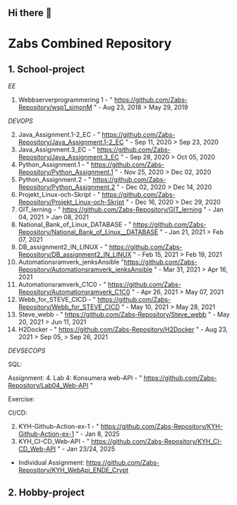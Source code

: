## Hi there 👋

<!--

**Here are some ideas to get you started:**

🙋‍♀️ A short introduction - what is your organization all about?
🌈 Contribution guidelines - how can the community get involved?
👩‍💻 Useful resources - where can the community find your docs? Is there anything else the community should know?
🍿 Fun facts - what does your team eat for breakfast?
🧙 Remember, you can do mighty things with the power of [Markdown](https://docs.github.com/github/writing-on-github/getting-started-with-writing-and-formatting-on-github/basic-writing-and-formatting-syntax)
-->


# Zabs Combined Repository


## 1. School-project

*EE*
1. Webbserverprogrammering 1 - "  https://github.com/Zabs-Repository/wsp1_simonM  "                  -  Aug 23, 2018  >  May 29, 2019

*DEVOPS*

2. Java_Assignment.1-2_EC   -   "  https://github.com/Zabs-Repository/Java_Assignment.1-2_EC   "                 -     Sep 11, 2020  >  Sep 23, 2020
3. Java_Assignment.3_EC     -   "  https://github.com/Zabs-Repository/Java_Assignment.3_EC     "                 -     Sep 28, 2020  >  Oct 05, 2020
4. Python_Assignment.1      -   "  https://github.com/Zabs-Repository/Python_Assignment.1      "                 -     Nov 25, 2020  >  Dec 02, 2020  
5. Python_Assignment.2      -   "  https://github.com/Zabs-Repository/Python_Assignment.2      "                 -     Dec 02, 2020  >  Dec 14, 2020
6. Projekt_Linux-och-Skript -   "  https://github.com/Zabs-Repository/Projekt_Linux-och-Skript "                 -     Dec 16, 2020  >  Dec 29, 2020
7. GIT_lerning              -   " https://github.com/Zabs-Repository/GIT_lerning               "                 -     Jan 04, 2021  >  Jan 08, 2021
8. National_Bank_of_Linux_DATABASE - " https://github.com/Zabs-Repository/National_Bank_of_Linux__DATABASE "     -     Jan 21, 2021  >  Feb 07, 2021
9. DB_assignment2_IN_LINUX  -   " https://github.com/Zabs-Repository/DB_assignment2_IN_LINUX  "                  -     Feb 15, 2021  >  Feb 19, 2021 
10. Automationsramverk_jenksAnsible    "https://github.com/Zabs-Repository/Automationsramverk_jenksAnsible  "    -     Mar 31, 2021  >  Apr 16, 2021
11. Automationsramverk_C1C0 -   " https://github.com/Zabs-Repository/Automationsramverk_C1C0  "                  -     Apr 26, 2021  >  May 07, 2021
12. Webb_for_STEVE_CICD     -   " https://github.com/Zabs-Repository/Webb_for_STEVE_CICD "                       -     May 10, 2021  >  May 28, 2021
13. Steve_webb              -   " https://github.com/Zabs-Repository/Steve_webb "                                -     May 20, 2021  >  Jun 11, 2021
14. H2Docker                -   " https://github.com/Zabs-Repository/H2Docker "                                  -     Aug 23, 2021 > Sep 05, >  Sep 26, 2021


*DEVSECOPS*

SQL:

Assignment:
4. Lab 4: Konsumera web-API - " https://github.com/Zabs-Repository/Lab04_Web-API " 

Exercise:

CI/CD:

2. KYH-Github-Action-ex-1 - " https://github.com/Zabs-Repository/KYH-Github-Action-ex-1 " - Jan 8, 2025
3. KYH_CI-CD_Web-API - " https://github.com/Zabs-Repository/KYH_CI-CD_Web-API " - Jan 23/24, 2025

- Individual Assignment: https://github.com/Zabs-Repository/KYH_WebApi_ENDE_Crypt

## 2. Hobby-project
